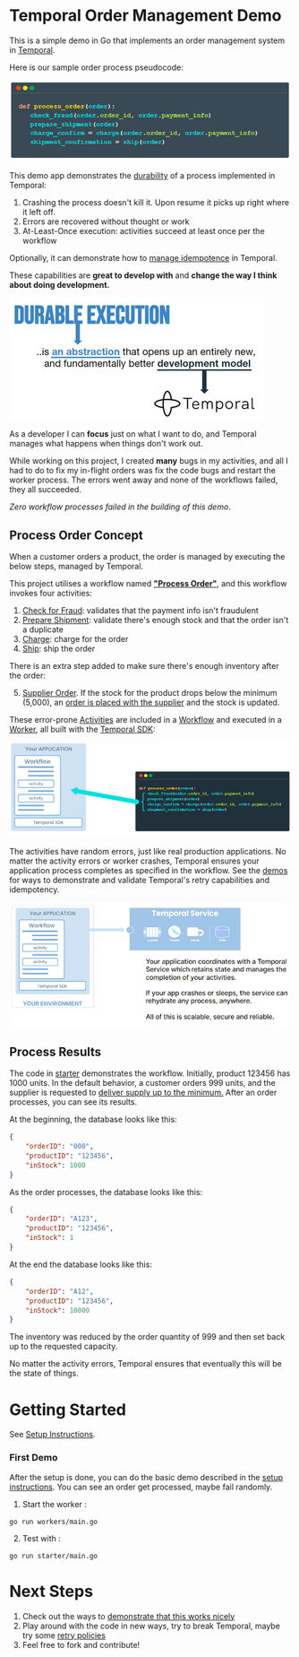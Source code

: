 # Temporal Order Management Demo
This is a simple demo in Go that implements an order management system  in [Temporal](https://temporal.io/).

Here is our sample order process pseudocode:

![pitchcode](./resources/pitchcode.png)


This demo app demonstrates the [durability](https://temporal.io/how-it-works) of a process implemented in Temporal:
1. Crashing the process doesn't kill it. Upon resume it picks up right where it left off.
2. Errors are recovered without thought or work
3. At-Least-Once execution: activities succeed at least once per the workflow

Optionally, it can demonstrate how to [manage idempotence](./idempotence.md) in Temporal.

These capabilities are **great to develop with** and **change the way I think about doing development.** 

![durable_execution](./resources/durable_execution_abstraction_small.png)

As a developer I can **focus** just on what I want to do, and Temporal manages what happens when things don't work out. 

While working on this project, I created **many** bugs in my activities, and all I had to do to fix my in-flight orders was fix the code bugs and restart the worker process. The  errors went away and none of the workflows failed, they all succeeded.

*Zero workflow processes failed in the building of this demo*.



## Process Order Concept
When a customer orders a product, the order is managed by executing the below steps, managed by Temporal.
 
This project utilises a workflow named [**"Process Order"**](./workflows/process_order.go), and this workflow invokes four activities:

 1. [Check for Fraud](./activities/check_fraud.go): validates that the payment info isn't fraudulent 
 2. [Prepare Shipment](./activities/prepare_shipment.go): validate there's enough stock and that the order isn't a duplicate
 3. [Charge](./activities/charge.go): charge for the order
 4. [Ship](./activities/ship.go): ship the order
 
 There is an extra step added to make sure there's enough inventory after the order:

 5. [Supplier Order](./activities/supplier_order.go). If the stock for the product drops below the minimum (5,000), an [order is placed with the supplier](./inventory/inventory.go) and the stock is updated.

These error-prone [Activities](https://docs.temporal.io/activities) are included in a [Workflow](https://docs.temporal.io/workflows) and executed in a [Worker](https://docs.temporal.io/workers), all built with the [Temporal SDK](https://docs.temporal.io/dev-guide):

![how_does_it_work](./resources/workflows_activities_steps.png)

The activities have random errors, just like real production applications. No matter the activity errors or worker crashes, Temporal ensures your application process completes as specified in the workflow. See the [demos](./demos.md) for ways to demonstrate and validate Temporal's retry capabilities and idempotency. 

![durable_execution](./resources/temporal_app_and_temporal_service.png)



## Process Results
The code in [starter](./starter/main.go) demonstrates the workflow. Initially, product 123456 has 1000 units. In the default behavior, a customer orders 999 units, and the supplier is requested to [deliver supply up to the minimum.](./inventory/inventory.go) After an order processes, you can see its results.

At the beginning, the database looks like this:

```json
{
    "orderID": "000",
    "productID": "123456",
    "inStock": 1000
}
```

As the order processes, the database looks like this:
```json
{
    "orderID": "A123",
    "productID": "123456",
    "inStock": 1
}
```

At the end the database looks like this:

```json
{
    "orderID": "A12",
    "productID": "123456",
    "inStock": 10000
}
```
The inventory was reduced by the order quantity of 999 and then set back up to the requested capacity.

No matter the activity errors, Temporal ensures that eventually this will be the state of things.

# Getting Started
See [Setup Instructions](./setup.md).
### First Demo
After the setup is done, you can do the  basic demo described in the [setup instructions](./setup.md). 
You can see an order get processed, maybe fail randomly.
1. Start the worker :
```shell
go run workers/main.go
```

2. Test with :
```shell 
go run starter/main.go
```

# Next Steps
1. Check out the ways to [demonstrate that this works nicely](./demos.md)
2. Play around with the code in new ways, try to break Temporal, maybe try some [retry policies](https://docs.temporal.io/retry-policies#:~:text=A%20Retry%20Policy%20works%20in,or%20an%20Activity%20Task%20Execution.) 
3. Feel free to fork and contribute!